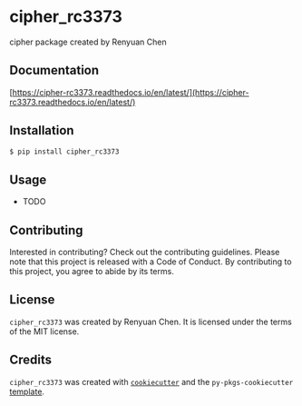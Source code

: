# cipher_rc3373

cipher package created by Renyuan Chen

## Documentation
[https://cipher-rc3373.readthedocs.io/en/latest/](https://cipher-rc3373.readthedocs.io/en/latest/)

## Installation

```bash
$ pip install cipher_rc3373
```

## Usage

- TODO

## Contributing

Interested in contributing? Check out the contributing guidelines. Please note that this project is released with a Code of Conduct. By contributing to this project, you agree to abide by its terms.

## License

`cipher_rc3373` was created by Renyuan Chen. It is licensed under the terms of the MIT license.

## Credits

`cipher_rc3373` was created with [`cookiecutter`](https://cookiecutter.readthedocs.io/en/latest/) and the `py-pkgs-cookiecutter` [template](https://github.com/py-pkgs/py-pkgs-cookiecutter).
